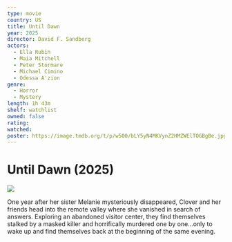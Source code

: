 ```yaml
---
type: movie
country: US
title: Until Dawn
year: 2025
director: David F. Sandberg
actors:
  - Ella Rubin
  - Maia Mitchell
  - Peter Stormare
  - Michael Cimino
  - Odessa A'zion
genre:
  - Horror
  - Mystery
length: 1h 43m
shelf: watchlist
owned: false
rating:
watched:
poster: https://image.tmdb.org/t/p/w500/bLY5yN4MKVynZ2HMZWElTOGBgBe.jpg
---
```


# Until Dawn (2025)

![](https://image.tmdb.org/t/p/w500/bLY5yN4MKVynZ2HMZWElTOGBgBe.jpg)

One year after her sister Melanie mysteriously disappeared, Clover and her friends head into the remote valley where she vanished in search of answers. Exploring an abandoned visitor center, they find themselves stalked by a masked killer and horrifically murdered one by one...only to wake up and find themselves back at the beginning of the same evening.
